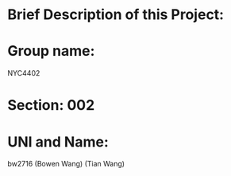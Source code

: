 # Brief Description of this Project:
# Group name: 
NYC4402
# Section: 002
# UNI and Name:
bw2716 (Bowen Wang)
(Tian Wang)
